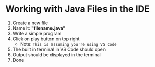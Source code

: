 # Working with Java Files in the IDE

1. Create a new file
2. Name it: **"filename.java"**
3. Write a simple program
4. Click on play button on top right
   * Note: `This is assuming you're using VS Code`
5. The built in terminal in VS Code should open
6. Output should be displayed in the terminal
7. Done
